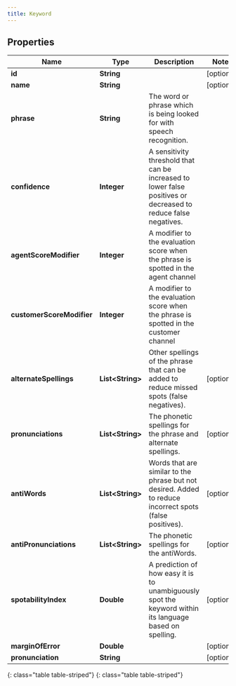 ```yaml
---
title: Keyword
---
```


## Properties

| Name | Type | Description | Notes |
| ------------ | ------------- | ------------- | ------------- |
| **id** | **String** |  |  [optional] |
| **name** | **String** |  |  [optional] |
| **phrase** | **String** | The word or phrase which is being looked for with speech recognition. |  |
| **confidence** | **Integer** | A sensitivity threshold that can be increased to lower false positives or decreased to reduce false negatives. |  |
| **agentScoreModifier** | **Integer** | A modifier to the evaluation score when the phrase is spotted in the agent channel |  |
| **customerScoreModifier** | **Integer** | A modifier to the evaluation score when the phrase is spotted in the customer channel |  |
| **alternateSpellings** | **List&lt;String&gt;** | Other spellings of the phrase that can be added to reduce missed spots (false negatives). |  [optional] |
| **pronunciations** | **List&lt;String&gt;** | The phonetic spellings for the phrase and alternate spellings. |  [optional] |
| **antiWords** | **List&lt;String&gt;** | Words that are similar to the phrase but not desired. Added to reduce incorrect spots (false positives). |  [optional] |
| **antiPronunciations** | **List&lt;String&gt;** | The phonetic spellings for the antiWords. |  [optional] |
| **spotabilityIndex** | **Double** | A prediction of how easy it is to unambiguously spot the keyword within its language based on spelling. |  [optional] |
| **marginOfError** | **Double** |  |  [optional] |
| **pronunciation** | **String** |  |  [optional] |
{: class="table table-striped"}
{: class="table table-striped"}


